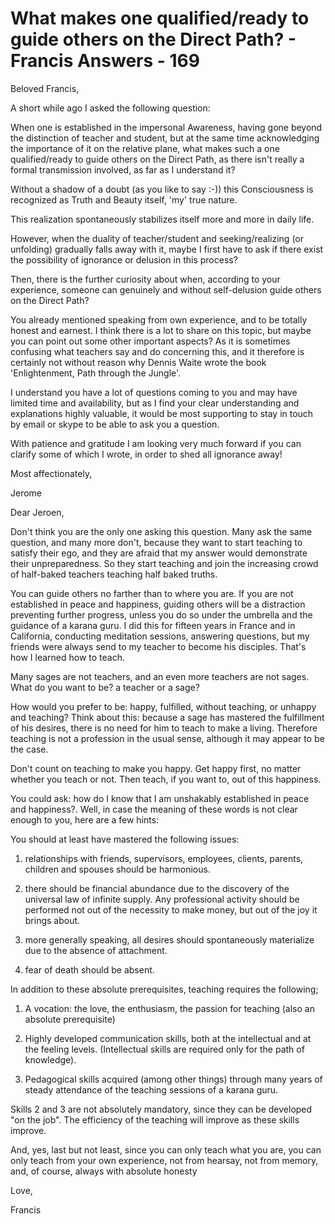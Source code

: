 # What makes one qualified/ready to guide others on the Direct Path? - Francis Answers - 169

Beloved Francis, 

A short while ago I asked the following question: 

When one is established in the impersonal Awareness, having gone beyond the distinction of teacher and student, but at the same time acknowledging the importance of it on the relative plane, what makes such a one qualified/ready to guide others on the Direct Path, as there isn't really a formal transmission involved, as far as I understand it? 

Without a shadow of a doubt (as you like to say :-)) this Consciousness is recognized as Truth and Beauty itself, 'my' true nature. 

This realization spontaneously stabilizes itself more and more in daily life. 

However, when the duality of teacher/student and seeking/realizing (or unfolding) gradually falls away with it, maybe I first have to ask if there exist the possibility of ignorance or delusion in this process? 

Then, there is the further curiosity about when, according to your experience, someone can genuinely and without self-delusion guide others on the Direct Path? 

You already mentioned speaking from own experience, and to be totally honest and earnest. I think there is a lot to share on this topic, but maybe you can point out some other important aspects? As it is sometimes confusing what teachers say and do concerning this, and it therefore is certainly not without reason why Dennis Waite wrote the book 'Enlightenment, Path through the Jungle'. 

I understand you have a lot of questions coming to you and may have limited time and availability, but as I find your clear understanding and explanations highly valuable, it would be most supporting to stay in touch by email or skype to be able to ask you a question. 

With patience and gratitude I am looking very much forward if you can clarify some of which I wrote, in order to shed all ignorance away! 

Most affectionately, 

Jerome

Dear Jeroen,

Don't think you are the only one asking this question. Many ask the same question, and many more don't, because they want to start teaching to satisfy their ego, and they are afraid that my answer would demonstrate their unpreparedness. So they start teaching and join the increasing crowd of half-baked teachers teaching half baked truths.

You can guide others no farther than to where you are. If you are not established in peace and happiness, guiding others will be a distraction preventing further progress, unless you do so under the umbrella and the guidance of a karana guru. I did this for fifteen years in France and in California, conducting meditation sessions, answering questions, but my friends were always send to my teacher to become his disciples. That's how I learned how to teach.

Many sages are not teachers, and an even more teachers are not sages. What do you want to be? a teacher or a sage?

How would you prefer to be: happy, fulfilled, without teaching, or unhappy and teaching? Think about this: because a sage has mastered the fulfillment of his desires, there is no need for him to teach to make a living. Therefore teaching is not a profession in the usual sense, although it may appear to be the case.

Don't count on teaching to make you happy. Get happy first, no matter whether you teach or not. Then teach, if you want to, out of this happiness.

You could ask: how do I know that I am unshakably established in peace and happiness?. Well, in case the meaning of these words is not clear enough to you, here are a few hints:

You should at least have mastered the following issues:

1. relationships with friends, supervisors, employees, clients, parents, children and spouses should be harmonious.

2. there should be financial abundance due to the discovery of the universal law of infinite supply. Any professional activity should be performed not out of the necessity to make money, but out of the joy it brings about.

3. more generally speaking, all desires should spontaneously materialize due to the absence of attachment.

4. fear of death should be absent.

In addition to these absolute prerequisites, teaching requires the following;

1. A vocation: the love, the enthusiasm, the passion for teaching (also an absolute prerequisite)

2. Highly developed communication skills, both at the intellectual and at the feeling levels. (Intellectual skills are required only for the path of knowledge).

3. Pedagogical skills acquired (among other things) through many years of steady attendance of the teaching sessions of a karana guru. 

Skills 2 and 3 are not absolutely mandatory, since they can be developed "on the job". The efficiency of the teaching will improve as these skills improve.

And, yes, last but not least, since you can only teach what you are, you can only teach from your own experience, not from hearsay, not from memory, and, of course, always with absolute honesty

Love,

Francis

